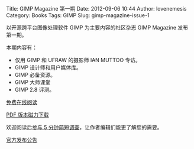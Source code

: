 Title: GIMP Magazine 第一期
Date: 2012-09-06 10:44
Author: lovenemesis
Category: Books
Tags: GIMP
Slug: gimp-magazine-issue-1

以开源跨平台图像处理软件 GIMP 为主要内容的社区杂志 GIMP Magazine
发布第一期。

本期内容有：

-   仅用 GIMP 和 UFRAW 的摄影师 IAN MUTTOO 专访。
-   GIMP 设计师和用户媒体库。
-   GIMP 必备资源。
-   GIMP 大师课堂
-   GIMP 2.8 评测。

[免费在线阅读](http://issuu.com/gimpmagazine/docs/gimp_magazine_issue_1)

[PDF
版本磁力下载](magnet:?xt=urn:btih:0b7767d2f224585dbed98f2807e401ecfd564f42&dn=GIMP+Magazine+Issue+1&tr=udp%3A%2F%2Ftracker.openbittorrent.com%3A80&tr=udp%3A%2F%2Ftracker.publicbt.com%3A80&tr=udp%3A%2F%2Ftracker.istole.it%3A6969&tr=udp%3A%2F%2Ftracker.ccc.de%3A80)

欢迎阅读后[参与 5
分钟简短调查](http://www.surveymonkey.com/s/35BLB2T)，让作者编辑们能更了解您的需要。

[官方发布公告](http://gimpmagazine.org/issue1/)
